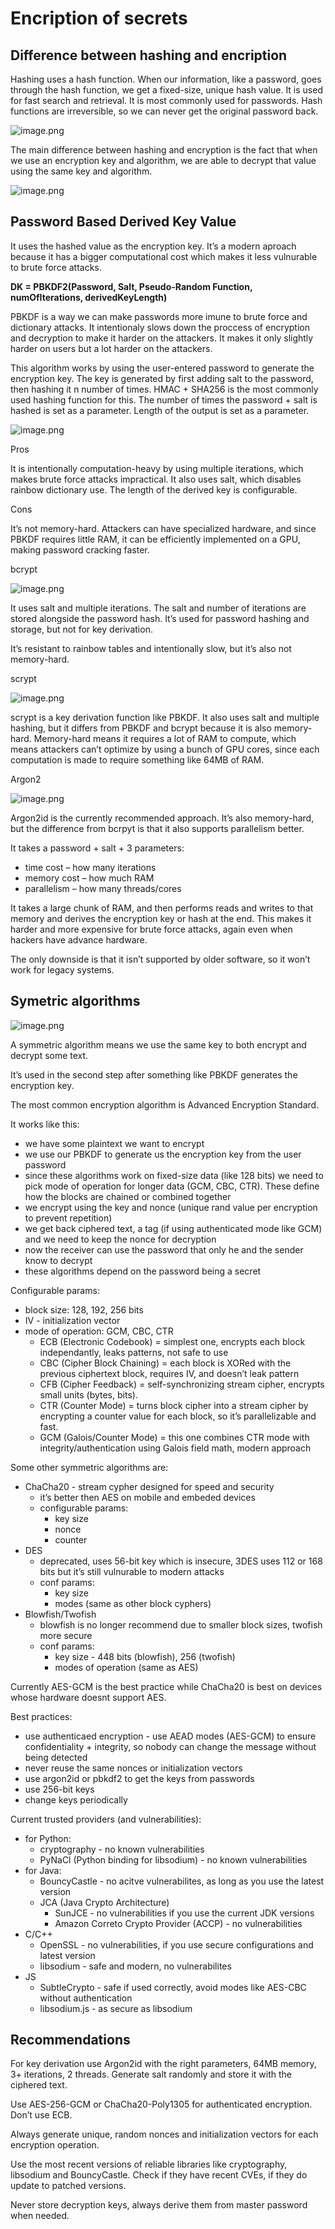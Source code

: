 # Encription of secrets

## Difference between hashing and encription

Hashing uses a hash function. When our information, like a password, goes through the hash function, we get a fixed-size, unique hash value. It is used for fast search and retrieval. It is most commonly used for passwords. Hash functions are irreversible, so we can never get the original password back.

![image.png](images/image.png)

The main difference between hashing and encryption is the fact that when we use an encryption key and algorithm, we are able to decrypt that value using the same key and algorithm.

![image.png](images/image%201.png)

## Password Based Derived Key Value

It uses the hashed value as the encryption key. It’s a modern aproach because it has a bigger computational cost which makes it less vulnurable to brute force attacks.

**DK = PBKDF2(Password, Salt, Pseudo-Random Function, numOfIterations, derivedKeyLength)**

PBKDF is a way we can make passwords more imune to brute force and dictionary attacks. It intentionaly slows down the proccess of encryption and decryption to make it harder on the attackers. It makes it only slightly harder on users but a lot harder on the attackers.

This algorithm works by using the user-entered password to generate the encryption key. The key is generated by first adding salt to the password, then hashing it n number of times. HMAC + SHA256 is the most commonly used hashing function for this. The number of times the password + salt is hashed is set as a parameter. Length of the output is set as a parameter.

![image.png](images/image%202.png)

Pros

It is intentionally computation-heavy by using multiple iterations, which makes brute force attacks impractical. It also uses salt, which disables rainbow dictionary use. The length of the derived key is configurable.

Cons

It’s not memory-hard. Attackers can have specialized hardware, and since PBKDF requires little RAM, it can be efficiently implemented on a GPU, making password cracking faster.

bcrypt

![image.png](images/image%203.png)

It uses salt and multiple iterations. The salt and number of iterations are stored alongside the password hash. It’s used for password hashing and storage, but not for key derivation.

It’s resistant to rainbow tables and intentionally slow, but it’s also not memory-hard.

scrypt

![image.png](images/image%204.png)

scrypt is a key derivation function like PBKDF. It also uses salt and multiple hashing, but it differs from PBKDF and bcrypt because it is also memory-hard. Memory-hard means it requires a lot of RAM to compute, which means attackers can’t optimize by using a bunch of GPU cores, since each computation is made to require something like 64MB of RAM.

Argon2

![image.png](images/image%205.png)

Argon2id is the currently recommended approach. It’s also memory-hard,  but the difference from bcrpyt is that it also supports parallelism better.

It takes a password + salt + 3 parameters:

- time cost – how many iterations
- memory cost – how much RAM
- parallelism – how many threads/cores

It takes a large chunk of RAM, and then performs reads and writes to that memory and derives the encryption key or hash at the end. This makes it harder and more expensive for brute force attacks, again even when hackers have advance hardware.

The only downside is that it isn’t supported by older software, so it won’t work for legacy systems.

## Symetric algorithms

![image.png](images/image%206.png)

A symmetric algorithm means we use the same key to both encrypt and decrypt some text.

It’s used in the second step after something like PBKDF generates the encryption key.

The most common encryption algorithm is Advanced Encryption Standard.

It works like this:

- we have some plaintext we want to encrypt
- we use our PBKDF to generate us the encryption key from the user password
- since these algorithms work on fixed-size data (like 128 bits) we need to pick mode of operation for longer data (GCM, CBC, CTR). These define how the blocks are chained or combined together
- we encrypt using the key and nonce (unique rand value per encryption to prevent repetition)
- we get back ciphered text, a tag (if using authenticated mode like GCM) and we need to keep the nonce for decryption
- now the receiver can use the password that only he and the sender know to decrypt
- these algorithms depend on the password being a secret

Configurable params:

- block size: 128, 192, 256 bits
- IV - initialization vector
- mode of operation: GCM, CBC, CTR
    - ECB (Electronic Codebook) = simplest one, encrypts each block independantly, leaks patterns, not safe to use
    - CBC (Cipher Block Chaining) = each block is XORed with the previous ciphertext block, requires IV, and doesn’t leak pattern
    - CFB (Cipher Feedback) =  self-synchronizing stream cipher, encrypts small units  (bytes, bits).
    - CTR (Counter Mode) = turns block cipher into a stream cipher by encrypting a counter value for each block, so it’s parallelizable and fast.
    - GCM (Galois/Counter Mode) = this one combines CTR mode with integrity/authentication using Galois field math, modern approach

Some other symmetric algorithms are:

- ChaCha20 - stream cypher designed for speed and security
    - it’s better then AES on mobile and embeded devices
    - configurable params:
        - key size
        - nonce
        - counter
- DES
    - deprecated, uses 56-bit key which is insecure, 3DES uses 112 or 168 bits but it’s still vulnurable to modern attacks
    - conf params:
        - key size
        - modes (same as other block cyphers)
- Blowfish/Twofish
    - blowfish is no longer recommend due to smaller block sizes, twofish more secure
    - conf params:
        - key size -  448 bits (blowfish), 256 (twofish)
        - modes of operation (same as AES)

Currently AES-GCM is the best practice while ChaCha20 is best on devices whose hardware doesnt support AES.

Best practices:

- use authenticaed encryption - use AEAD modes (AES-GCM) to ensure confidentiality + integrity, so nobody can change the message without being detected
- never reuse the same nonces or initialization vectors
- use argon2id or pbkdf2 to get the keys from passwords
- use 256-bit keys
- change keys periodically

Current trusted providers (and vulnerabilities):

- for Python:
    - cryptography - no known vulnerabilities
    - PyNaCl (Python binding for libsodium) - no known vulnerabilities
- for Java:
    - BouncyCastle - no acitve vulnerabilites, as long as you use the latest version
    - JCA (Java Crypto Architecture)
        - SunJCE - no vulnerabilities if you use the current JDK versions
        - Amazon Correto Crypto Provider (ACCP) - no vulnerabilities
- C/C++
    - OpenSSL - no vulnerabilities, if you use secure configurations and latest version
    - libsodium - safe and modern, no vulnerabilites
- JS
    - SubtleCrypto  - safe if used correctly, avoid modes like AES-CBC without authentication
    - libsodium.js - as secure as libsodium

## Recommendations

For key derivation use Argon2id with the right parameters, 64MB memory, 3+ iterations, 2 threads. Generate salt randomly and store it with the ciphered text.

Use AES-256-GCM or ChaCha20-Poly1305 for authenticated encryption.  Don’t use ECB.

Always generate unique, random nonces and initialization vectors for each encryption operation.

Use the most recent versions of reliable libraries like cryptography, libsodium and BouncyCastle. Check if they have recent CVEs, if they do update to patched versions.

Never store decryption keys, always derive them from master password when needed.